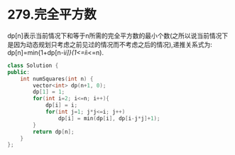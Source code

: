 # 279.完全平方数

dp[n]表示当前情况下和等于n所需的完全平方数的最小个数(之所以说当前情况下是因为动态规划只考虑之前见过的情况而不考虑之后的情况),递推关系式为:
dp[n]=min{1+dp[n-i*i]}(1<=i*i<=n).

```cpp
class Solution {
public:
    int numSquares(int n) {
        vector<int> dp(n+1, 0);
        dp[1] = 1;
        for(int i=2; i<=n; i++){
            dp[i] = i;
            for(int j=1; j*j<=i; j++)
                dp[i] = min(dp[i], dp[i-j*j]+1);
        }
        return dp[n];
    }
};
```
